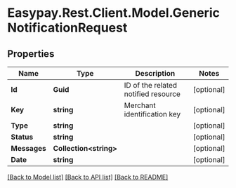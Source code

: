 # Easypay.Rest.Client.Model.GenericNotificationRequest

## Properties

Name | Type | Description | Notes
------------ | ------------- | ------------- | -------------
**Id** | **Guid** | ID of the related notified resource | [optional] 
**Key** | **string** | Merchant identification key | [optional] 
**Type** | **string** |  | [optional] 
**Status** | **string** |  | [optional] 
**Messages** | **Collection&lt;string&gt;** |  | [optional] 
**Date** | **string** |  | [optional] 

[[Back to Model list]](../README.md#documentation-for-models) [[Back to API list]](../README.md#documentation-for-api-endpoints) [[Back to README]](../README.md)

